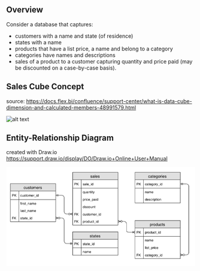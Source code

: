 ## Overview

Consider a database that captures:
- customers with a name and state (of residence)
- states with a name
- products that have a list price, a name and belong to a category
- categories have names and descriptions
- sales of a product to a customer capturing quantity and price paid (may be discounted on a case-by-case basis).

## Sales Cube Concept 
source: https://docs.flex.bi/confluence/support-center/what-is-data-cube-dimension-and-calculated-members-48991579.html

![alt text](https://docs.flex.bi/confluence/support-center/files/48991579/48991580/1/1474886962000/cube_example.png)

## Entity-Relationship Diagram
created with Draw.io
https://support.draw.io/display/DO/Draw.io+Online+User+Manual

![alt text](https://github.com/raulgiovannymartinez/Sales-Cube-Database/blob/master/ER_diagram.png)



